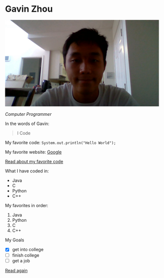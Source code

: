 # Gavin Zhou

![Cool image](WIN_20210926_12_23_31_Pro.jpg)

*Computer Programmer*

In the words of Gavin:
> I Code

My favorite code: `System.out.println("Hello World");`

My favorite website: [Google](https://google.com/)

[Read about my favorite code](README.md)

What I have coded in:
- Java
- C
- Python
- C++   

My favorites in order:
1. Java
2. Python
3. C
4. C++

My Goals
- [x] get into college
- [ ] finish college
- [ ] get a job

[Read again](#gavin-zhou)